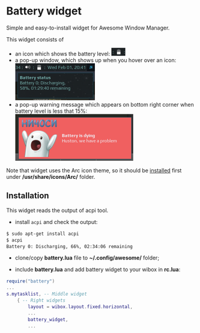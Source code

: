 # Battery widget
Simple and easy-to-install widget for Awesome Window Manager.

This widget consists of

 - an icon which shows the battery level: ![Battery Widget](./bat-wid-1.png)
 - a pop-up window, which shows up when you hover over an icon: ![Battery Widget](./bat-wid-2.png)
 - a pop-up warning message which appears on bottom right corner when battery level is less that 15%: ![Battery Widget](./bat-wid-3.png)

Note that widget uses the Arc icon theme, so it should be [installed](https://github.com/horst3180/arc-icon-theme#installation) first under **/usr/share/icons/Arc/** folder.

## Installation

This widget reads the output of acpi tool.
- install `acpi` and check the output:

```bash
$ sudo apt-get install acpi
$ acpi
Battery 0: Discharging, 66%, 02:34:06 remaining
```

- clone/copy **battery.lua** file to **~/.config/awesome/** folder;

- include **battery.lua** and add battery widget to your wibox in **rc.lua**:

```lua
require("battery")
...
s.mytasklist, -- Middle widget
	{ -- Right widgets
    	layout = wibox.layout.fixed.horizontal,
		...
		battery_widget,
		...
```
